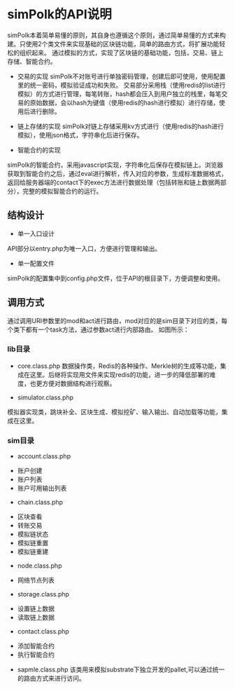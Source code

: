 # simPolk的API说明

simPolk本着简单易懂的原则，其自身也遵循这个原则，通过简单易懂的方式来构建。只使用2个类文件来实现基础的区块链功能，简单的路由方式，将扩展功能轻松的组织起来。
通过模拟的方式，实现了区块链的基础功能，包括，交易、链上存储、智能合约。

* 交易的实现
simPolk不对账号进行单独密码管理，创建后即可使用，使用配置里的统一密码，模拟验证成功和失败。
交易部分采用栈（使用redis的list进行模拟）的方式进行管理，每笔转账，hash都会压入到用户独立的栈里，每笔交易的原始数据，会以hash为键值（使用redis的hash进行模拟）进行存储，使用后进行删除。

* 链上存储的实现
simPolk对链上存储采用kv方式进行（使用redis的hash进行模拟），使用json格式，字符串化后进行保存。

* 智能合约的实现

simPolk的智能合约，采用javascript实现，字符串化后保存在模拟链上。浏览器获取到智能合约之后，通过eval进行解析，传入对应的参数，生成标准数据格式，返回给服务器端的contact下的exec方法进行数据处理（包括转账和链上数据两部分），完整的模拟智能合约的运行。

## 结构设计

* 单一入口设计

API部分以entry.php为唯一入口，方便进行管理和输出。

* 单一配置文件

simPolk的配置集中到config.php文件，位于API的根目录下，方便调整和使用。

## 调用方式

通过调用URI参数里的mod和act进行路由，mod对应的是sim目录下对应的类，每个类下都有一个task方法，通过参数act进行内部路由。
如图所示：

### lib目录

* core.class.php
数据操作类，Redis的各种操作、Merkle树的生成等功能，集成在这里。后继将实现用文件来实现redis的功能，进一步的降低部署的难度，也更方便对数据结构进行观察。

* simulator.class.php

模拟器实现类，跳块补全、区块生成、模拟挖矿、输入输出、自动加载等功能，集成在这里。

### sim目录

* account.class.php

- 账户创建
- 账户列表
- 账户可用输出列表

* chain.class.php

- 区块查看
- 转账交易
- 模拟链状态
- 模拟链重置
- 模拟链重建

* node.class.php

- 网络节点列表

* storage.class.php

- 设置链上数据
- 读取链上数据

* contact.class.php

- 添加智能合约
- 执行智能合约

* sapmle.class.php
该类用来模拟substrate下独立开发的pallet,可以通过统一的路由方式来进行访问。